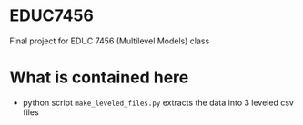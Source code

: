 # EDUC7456
Final project for EDUC 7456 (Multilevel Models) class

# What is contained here
- python script `make_leveled_files.py` extracts the data into 3 leveled csv files
